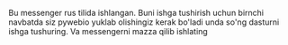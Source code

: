 Bu messenger rus tilida ishlangan. 
Buni ishga tushirish uchun birnchi navbatda siz pywebio yuklab olishingiz kerak bo'ladi unda so'ng dasturni ishga tushuring.
Va messengerni mazza qilib ishlating
